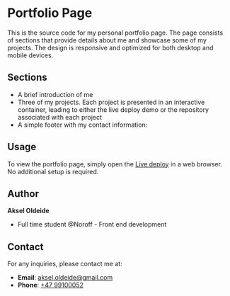 # Portfolio Page

This is the source code for my personal portfolio page. The page consists of sections that provide details about me and showcase some of my projects. The design is responsive and optimized for both desktop and mobile devices.

## Sections

- A brief introduction of me
- Three of my projects. Each project is presented in an interactive container, leading to either the live deploy demo or the repository associated with each project
- A simple footer with my contact information:

## Usage

To view the portfolio page, simply open the [Live deploy](https://aksel-oldeide.netlify.app) in a web browser. No additional setup is required.

## Author

**Aksel Oldeide**
- Full time student @Noroff - Front end development

## Contact

For any inquiries, please contact me at:
- **Email**: [aksel.oldeide@gmail.com](mailto:aksel.oldeide@gmail.com)
- **Phone**: [+47 99100052](tel:+4799100052)
